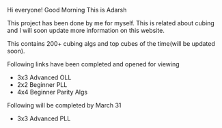 Hi everyone! Good Morning
This is Adarsh

This project has been done by me for myself. This is related about cubing and I will soon update more information on this website.

This contains 200+ cubing algs and top cubes of the time(will be updated soon).

Following links have been completed and opened for viewing

* 3x3 Advanced OLL 
* 2x2 Beginner PLL
* 4x4 Beginner Parity Algs

Following will be completed by March 31

* 3x3 Advanced PLL
